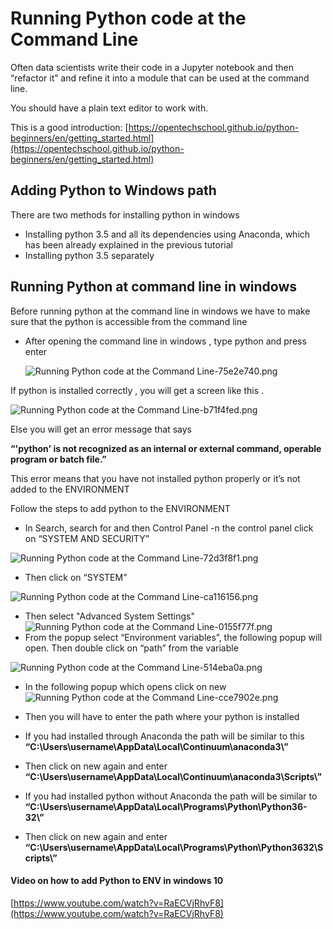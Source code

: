 # Running Python code at the Command Line

Often data scientists write their code in a Jupyter notebook and then “refactor it” and refine it into a module that can be used at the command line.

You should have a plain text editor to work with.


This is a good introduction:
[https://opentechschool.github.io/python-beginners/en/getting_started.html](https://opentechschool.github.io/python-beginners/en/getting_started.html)

## Adding Python to Windows path
There are two methods for installing python in windows

- Installing python 3.5 and all its dependencies using Anaconda, which has been already explained in the previous tutorial
- Installing python 3.5 separately

## Running Python at command line in windows

Before running python at the command line in windows we have to make sure that the python is accessible from the command line

- After opening the command line in windows , type python and  press enter

  <img alt="Running Python code at the Command Line-75e2e740.png" src="assets/Running Python code at the Command Line-75e2e740.png" width="" height="" >

If python is installed correctly , you will get a screen like this .

  <img alt="Running Python code at the Command Line-b71f4fed.png" src="assets/Running Python code at the Command Line-b71f4fed.png" width="" height="" >

Else you will get an error message that says

  **“'python' is not recognized as an internal or external command,
  operable program or batch file.”**

This error means that you have not installed python properly or it’s not added to the ENVIRONMENT

Follow the steps to add python to the ENVIRONMENT

- In Search, search for and then Control Panel
-n the control panel click on “SYSTEM AND SECURITY”

<img alt="Running Python code at the Command Line-72d3f8f1.png" src="assets/Running Python code at the Command Line-72d3f8f1.png" width="" height="" >

- Then click on “SYSTEM”

<img alt="Running Python code at the Command Line-ca116156.png" src="assets/Running Python code at the Command Line-ca116156.png" width="" height="" >

- Then select "Advanced System Settings"
    <img alt="Running Python code at the Command Line-0155f77f.png" src="assets/Running Python code at the Command Line-0155f77f.png" width="" height="" >  
- From the popup select “Environment variables”, the following popup will open. Then double click on “path” from the variable

<img alt="Running Python code at the Command Line-514eba0a.png" src="assets/Running Python code at the Command Line-514eba0a.png" width="" height="" >

- In the following popup which opens click on new
  <img alt="Running Python code at the Command Line-cce7902e.png" src="assets/Running Python code at the Command Line-cce7902e.png" width="" height="" >
  
- Then you will have to enter the path where your python is installed
- If you had installed through Anaconda the path will be similar to this
  **“C:\Users\username\AppData\Local\Continuum\anaconda3\”**
- Then click on new again and enter
  **“C:\Users\username\AppData\Local\Continuum\anaconda3\Scripts\”**
- If you had installed python without Anaconda the path will be similar to
  **“C:\Users\username\AppData\Local\Programs\Python\Python36-32\”**
- Then click on new again and enter
  **“C:\Users\username\AppData\Local\Programs\Python\Python3632\Scripts\”**

#### Video on how to add Python to ENV in windows 10

[https://www.youtube.com/watch?v=RaECVjRhyF8](https://www.youtube.com/watch?v=RaECVjRhyF8)
